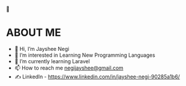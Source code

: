   :raising_hand: <h1>ABOUT ME</h1>
  
- 👋 Hi, I’m Jayshee Negi
- 👀 I’m interested in Learning New Programming Languages
- 🌱 I’m currently learning Laravel
- 📫 How to reach me negijayshee@gmail.com <br/>
- :writing_hand: LinkedIn - https://www.linkedin.com/in/jayshee-negi-90285a1b6/

<!---
1997Jaysheenegi/1997Jaysheenegi is a ✨ special ✨ repository because its `README.md` (this file) appears on your GitHub profile.
You can click the Preview link to take a look at your changes.
--->
